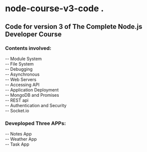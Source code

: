 # node-course-v3-code . 
## Code for version 3 of The Complete Node.js Developer Course   
### Contents involved:      
  -- Module System   
  -- File System   
  -- Debugging   
  -- Asynchronous      
  -- Web Servers   
  -- Accessing API   
  -- Application Deployment   
  -- MongoDB and Promises  
  -- REST api   
  -- Authentication and Security   
  -- Socket.io   
### Deveploped Three APPs:  
  -- Notes App   
  -- Weather App   
  -- Task App   
